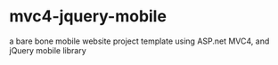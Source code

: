 mvc4-jquery-mobile
=====================

a bare bone mobile website project template using ASP.net MVC4, and jQuery mobile library

